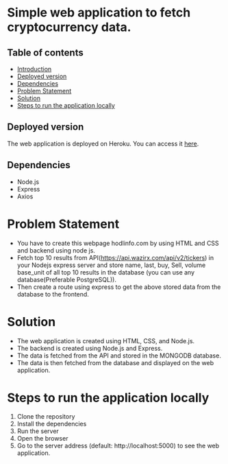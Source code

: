 # Simple web application to fetch cryptocurrency data.

## Table of contents
- [Introduction](#introduction)
- [Deployed version](#deployed-version)
- [Dependencies](#dependencies)
- [Problem Statement](#problem-statement)
- [Solution](#solution)
- [Steps to run the application locally](#steps-to-run-the-application-locally)


## Deployed version
The web application is deployed on Heroku. You can access it [here](https://ambitious-haircut-production.up.railway.app/).

## Dependencies
- Node.js
- Express
- Axios

# Problem Statement
- You have to create this webpage hodlinfo.com by using HTML and CSS and backend using node js.
- Fetch top 10 results from API(https://api.wazirx.com/api/v2/tickers) in your Nodejs express server and store name, last, buy, Sell, volume base_unit of all top 10 results in the database (you can use any database(Preferable PostgreSQL)).
- Then create a route using express to get the above stored data from the database to the frontend.

# Solution
- The web application is created using HTML, CSS, and Node.js.
- The backend is created using Node.js and Express.
- The data is fetched from the API and stored in the MONGODB database.
- The data is then fetched from the database and displayed on the web application.

# Steps to run the application locally
1. Clone the repository
2. Install the dependencies
3. Run the server
4. Open the browser
5. Go to the server address (default: http://localhost:5000) to see the web application.




